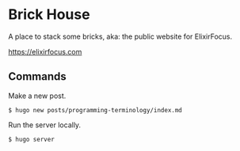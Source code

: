 # Brick House

A place to stack some bricks, aka: the public website for ElixirFocus.

<https://elixirfocus.com>

## Commands

Make a new post.

    $ hugo new posts/programming-terminology/index.md

Run the server locally.

    $ hugo server